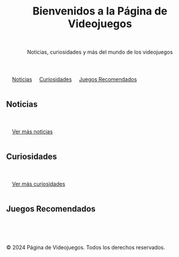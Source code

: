 <!DOCTYPE html>
<html lang="es">
<head>
    <meta charset="UTF-8">
    <meta name="viewport" content="width=device-width, initial-scale=1.0">
    <title>Página de Videojuegos</title>
    <style>
        body {
            font-family: 'Arial', sans-serif;
            margin: 0;
            padding: 0;
            background-color: #f5f5f5;
            color: #333;
        }
        header {
            background-color: #6a0dad;
            color: white;
            padding: 20px;
            text-align: center;
        }
        nav {
            display: flex;
            justify-content: center;
            background-color: #4b0082;
            padding: 10px;
            position: sticky;
            top: 0;
            z-index: 1000;
        }
        nav a {
            color: white;
            margin: 0 15px;
            text-decoration: none;
            font-weight: bold;
            transition: color 0.3s;
        }
        nav a:hover {
            color: #ffccff;
        }
        section {
            padding: 20px;
            margin-top: 20px;
        }
        .section-content {
            background-color: white;
            margin: 20px auto;
            padding: 20px;
            border-radius: 8px;
            box-shadow: 0 0 10px rgba(0, 0, 0, 0.1);
            max-width: 800px;
        }
        .section-content h2 {
            color: #4b0082;
        }
        .juegos-recomendados {
            display: flex;
            justify-content: space-around;
            flex-wrap: wrap;
            margin-top: 20px;
        }
        .juego {
            background-color: #fff;
            border-radius: 8px;
            box-shadow: 0 0 10px rgba(0, 0, 0, 0.1);
            margin: 10px;
            width: 200px;
            text-align: center;
            padding: 15px;
        }
        .juego img {
            width: 100%;
            border-radius: 8px;
        }
        .juego p {
            color: #4b0082;
            font-weight: bold;
        }
        footer {
            background-color: #4b0082;
            color: white;
            text-align: center;
            padding: 10px;
            position: fixed;
            width: 100%;
            bottom: 0;
        }
        .button {
            display: inline-block;
            margin-top: 10px;
            padding: 10px 20px;
            color: white;
            background-color: #6a0dad;
            border: none;
            border-radius: 5px;
            cursor: pointer;
            text-decoration: none;
            transition: background-color 0.3s;
        }
        .button:hover {
            background-color: #4b0082;
        }
    </style>
</head>
<body> 

<header>
    <h1>Bienvenidos a la Página de Videojuegos</h1>
    <p>Noticias, curiosidades y más del mundo de los videojuegos</p>
</header> 

<nav>
    <a href="#noticias">Noticias</a>
    <a href="#curiosidades">Curiosidades</a>
    <a href="#juegos-recomendados">Juegos Recomendados</a>
</nav> 

<section id="noticias" class="section-content">
    <h2>Noticias</h2>
    <div id="noticia-del-dia">
        <!-- Noticia del día se generará aquí mediante JavaScript -->
    </div>
    <a href="#" class="button">Ver más noticias</a>
</section> 

<section id="curiosidades" class="section-content">
    <h2>Curiosidades</h2>
    <div id="curiosidad-del-dia">
        <!-- Curiosidad del día se generará aquí mediante JavaScript -->
    </div>
    <a href="#" class="button">Ver más curiosidades</a>
</section> 

<section id="juegos-recomendados" class="section-content">
    <h2>Juegos Recomendados</h2>
    <div class="juegos-recomendados" id="lista-juegos">
        <!-- Los juegos recomendados serán generados aquí por JavaScript -->
    </div>
</section> 

<footer>
    <p>&copy; 2024 Página de Videojuegos. Todos los derechos reservados.</p>
</footer> 

<script>
// Lista de noticias y curiosidades para cada día
const noticiasPorDia = [
    "Lanzamiento del nuevo juego RPG que está arrasando en el mercado.",
    "La actualización de verano trae nuevas características a los juegos de mundo abierto.",
    "Anunciada la remasterización de un clásico de la década de 2000.",
    "El torneo de eSports más grande del año ha comenzado hoy.",
    "Nuevo estudio muestra cómo los videojuegos ayudan a mejorar la memoria.",
    "Se confirma la secuela de uno de los juegos más esperados del año.",
    "Colaboración sorpresa entre dos grandes franquicias de videojuegos."
]; 

const curiosidadesPorDia = [
    "¿Sabías que el primer videojuego comercial fue lanzado en 1971?",
    "Los videojuegos pueden ayudar a mejorar la toma de decisiones rápidas.",
    "El juego más caro jamás desarrollado costó más de 500 millones de dólares.",
    "Existe un récord mundial Guinness para el videojuego más vendido de la historia.",
    "La industria de los videojuegos es más grande que la del cine y la música combinadas.",
    "Los desarrolladores de juegos a menudo incluyen easter eggs ocultos para los jugadores más curiosos.",
    "Los videojuegos pueden ser una excelente herramienta educativa para aprender historia y ciencias."
]; 

// Lista de juegos recomendados para cada mes
const juegosPorMes = {
    0: [ // Enero
        { titulo: "Juego A", descripcion: "Descripción del Juego A", imagen: "https://via.placeholder.com/150" },
        { titulo: "Juego B", descripcion: "Descripción del Juego B", imagen: "https://via.placeholder.com/150" },
        { titulo: "Juego C", descripcion: "Descripción del Juego C", imagen: "https://via.placeholder.com/150" }
    ],
    1: [ // Febrero
        { titulo: "Juego D", descripcion: "Descripción del Juego D", imagen: "https://via.placeholder.com/150" },
        { titulo: "Juego E", descripcion: "Descripción del Juego E", imagen: "https://via.placeholder.com/150" },
        { titulo: "Juego F", descripcion: "Descripción del Juego F", imagen: "https://via.placeholder.com/150" }
    ],
    // Añade más meses con juegos recomendados
    11: [ // Diciembre
        { titulo: "Juego X", descripcion: "Descripción del Juego X", imagen: "https://via.placeholder.com/150" },
        { titulo: "Juego Y", descripcion: "Descripción del Juego Y", imagen: "https://via.placeholder.com/150" },
        { titulo: "Juego Z", descripcion: "Descripción del Juego Z", imagen: "https://via.placeholder.com/150" }
    ]
}; 

// Obtener el día y mes actuales
const diaActual = new Date().getDay();
const mesActual = new Date().getMonth(); 

// Seleccionar la noticia y curiosidad del día
const noticiaDelDia = noticiasPorDia[diaActual % noticiasPorDia.length];
const curiosidadDelDia = curiosidadesPorDia[diaActual % curiosidadesPorDia.length]; 

// Seleccionar los juegos recomendados para el mes actual
const juegosRecomendados = juegosPorMes[mesActual]; 

// Función para mostrar los juegos recomendados
function mostrarJuegosRecomendados() {
    const contenedor = document.getElementById('lista-juegos');
    contenedor.innerHTML = ''; // Limpiar el contenedor 

    juegosRecomendados.forEach(juego => {
        const juegoDiv = document.createElement('div');
        juegoDiv.classList.add('juego');
        juegoDiv.innerHTML = `
            <img src="${juego.imagen}" alt="${juego.titulo}">
            <p>${juego.titulo}</p>
            <p>${juego.descripcion}</p>
        `;
        contenedor.appendChild(juegoDiv);
    });
} 

// Función para mostrar la noticia del día
function mostrarNoticiaDelDia() {
    const contenedorNoticia = document.getElementById('noticia-del-dia');
    contenedorNoticia.innerHTML = `<p>${noticiaDelDia}</p>`;
} 

// Función para mostrar la curiosidad del día
function mostrarCuriosidadDelDia() {
    const contenedorCuriosidad = document.getElementById('curiosidad-del-dia');
    contenedorCuriosidad.innerHTML = `<p>${curiosidadDelDia}</p>`;
} 

// Llamar a las funciones para mostrar el contenido dinámico al cargar la
